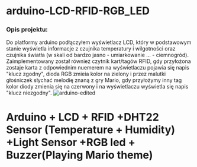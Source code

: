# arduino-LCD-RFID-RGB_LED

### Opis projektu:
Do platformy arduino podłączyłem wyświetlacz LCD, który w podstawowym stanie wyświetla informacje z czujnika temperatury i wilgotności oraz czujnika światła (w skali od bardzo jasno - umiarkowanie ... - ciemnogród). Zaimplementowany został również czytnik kart/tagów RFID, gdy przyłożona zostaje karta z odpowiednim nuemerem na wyświetlaczu pojawia się napis "klucz zgodny", dioda RGB zmieia kolor na zielony i przez malutki głośniczek słychać melodię znaną z gry Mario, gdy przyłożymy inny tag kolor diody zmienia się na czerwony i na wyświetlaczu wyświetla się napis "klucz niezgodny".
![arduino-edited](https://cloud.githubusercontent.com/assets/19596057/23809261/53ada8ea-05cd-11e7-9589-de67acf766b0.png)

# Arduino + LCD + RFID +DHT22 Sensor (Temperature + Humidity) +Light Sensor +RGB led + Buzzer(Playing Mario theme)
